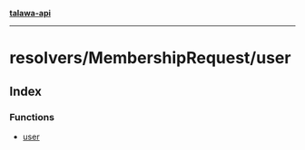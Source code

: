 [**talawa-api**](../../../README.md)

***

# resolvers/MembershipRequest/user

## Index

### Functions

- [user](functions/user.md)

